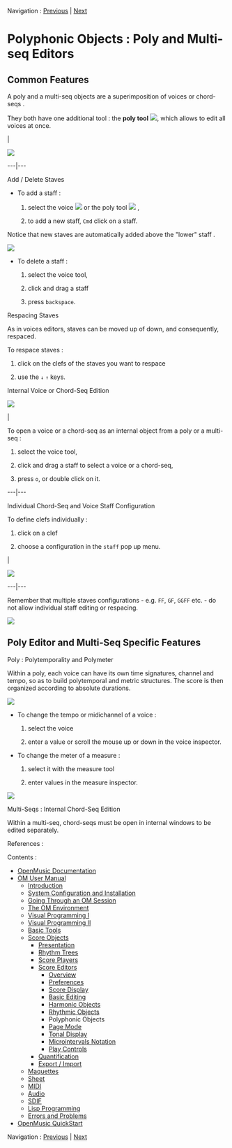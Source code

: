 Navigation : [Previous](Editor-Rhythm "page précédente\(Rhythmic
Objects\)") | [Next](Editor-PageMode "Next\(Page
Mode\)")


# Polyphonic Objects : Poly and Multi-seq Editors

## Common Features

A  poly and a  multi-seq objects are a superimposition of  voices or  chord-
seqs .

They both have one additional tool : the  **poly tool**
![](../res/polytool_icon.png), which allows to edit all voices at once.

|

![](../res/editpoly.png)  
  
---|---  
  
Add / Delete Staves

  * To add a staff : 

    1. select the voice ![](../res/voicet_icon.png) or the poly tool ![](../res/polytool_icon.png) ,

    2. to add a new staff, `Cmd` click on a staff.

Notice that new staves are automatically added  above the "lower" staff .

![](../res/addstaff.png)

  * To delete a staff :

    1. select the voice tool,

    2. click and drag a staff 

    3. press `backspace`.

Respacing Staves

As in voices editors, staves can be moved up of down, and consequently,
respaced.

To respace staves :

  1. click on the clefs of the staves you want to respace

  2. use the `↓` `↑` keys.

Internal Voice or Chord-Seq Edition

![](../res/internalvoice.png)

|

To open a  voice or a  chord-seq as an internal object from a  poly or a
multi-seq  :

  1. select the voice tool,

  2. click and drag a staff to select a voice or a chord-seq,

  3. press `o`, or double click on it. 

  
  
---|---  
  
Individual Chord-Seq and Voice Staff Configuration

To define clefs individually :

  1. click on a clef

  2. choose a configuration in the `staff` pop up menu. 

|

![](../res/select.png)  
  
---|---  
  
Remember that multiple staves configurations - e.g. `FF`, `GF`, `GGFF` etc. -
do not allow individual staff editing or respacing.

![](../res/multiple.png)

## Poly Editor and Multi-Seq Specific Features

Poly : Polytemporality and Polymeter

Within a  poly, each voice can have its own time signatures, channel and
tempo, so as to build polytemporal and metric structures. The score is then
organized according to absolute durations.

![](../res/polypoly1_scr.png)

  * To change the tempo or midichannel of a  voice :

    1. select the voice

    2. enter a value or scroll the mouse up or down in the voice inspector.

  * To change the meter of a measure :

    1. select it with the measure tool

    2. enter values in the measure inspector.

![](../res/changetempo.png)

Multi-Seqs : Internal Chord-Seq Edition

Within a multi-seq, chord-seqs must be open in internal windows to be edited
separately.

References :

Contents :

  * [OpenMusic Documentation](OM-Documentation)
  * [OM User Manual](OM-User-Manual)
    * [Introduction](00-Contents)
    * [System Configuration and Installation](Installation)
    * [Going Through an OM Session](Goingthrough)
    * [The OM Environment](Environment)
    * [Visual Programming I](BasicVisualProgramming)
    * [Visual Programming II](AdvancedVisualProgramming)
    * [Basic Tools](BasicObjects)
    * [Score Objects](ScoreObjects)
      * [Presentation](Score-Objects-Intro)
      * [Rhythm Trees](RT)
      * [Score Players](ScorePlayer)
      * [Score Editors](ScoreEditors)
        * [Overview](Editor-Overview)
        * [Preferences](Editors-Prefs)
        * [Score Display](Editor-Display)
        * [Basic Editing](Editor-Basics)
        * [Harmonic Objects](Harmonic-Obj-Editor)
        * [Rhythmic Objects](Editor-Rhythm)
        * Polyphonic Objects
        * [Page Mode](Editor-PageMode)
        * [Tonal Display](Editor-Tonality)
        * [Microintervals Notation](Editor-Microintervals)
        * [Play Controls](Editor-Play)
      * [Quantification](Quantification)
      * [Export / Import](ImportExport)
    * [Maquettes](Maquettes)
    * [Sheet](Sheet)
    * [MIDI](MIDI)
    * [Audio](Audio)
    * [SDIF](SDIF)
    * [Lisp Programming](Lisp)
    * [Errors and Problems](errors)
  * [OpenMusic QuickStart](QuickStart-Chapters)

Navigation : [Previous](Editor-Rhythm "page précédente\(Rhythmic
Objects\)") | [Next](Editor-PageMode "Next\(Page
Mode\)")

